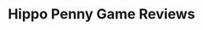 ---
title: Hippo Penny Game Reviews
layout: scoredetail
permalink: /meta-score/schim
header:
  teaser: /assets/images/schim.jpg
  video:
    id: cp9J11s5ssI
    provider: youtube
---